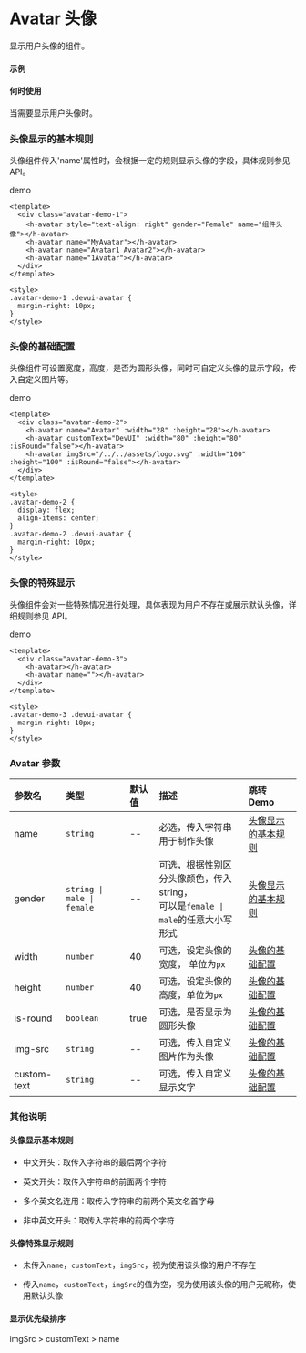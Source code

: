 # Avatar 头像

显示用户头像的组件。
#### 示例
<preview path="../demos/avatar/avatar-1.vue" title="基本使用" description=" "></preview>

#### 何时使用

当需要显示用户头像时。

### 头像显示的基本规则

头像组件传入'name'属性时，会根据一定的规则显示头像的字段，具体规则参见 API。

demo
<preview path="../demos/avatar/avatar-1.vue" title="基本使用" description=" "></preview>

```vue
<template>
  <div class="avatar-demo-1">
    <h-avatar style="text-align: right" gender="Female" name="组件头像"></h-avatar>
    <h-avatar name="MyAvatar"></h-avatar>
    <h-avatar name="Avatar1 Avatar2"></h-avatar>
    <h-avatar name="1Avatar"></h-avatar>
  </div>
</template>

<style>
.avatar-demo-1 .devui-avatar {
  margin-right: 10px;
}
</style>
```


### 头像的基础配置

头像组件可设置宽度，高度，是否为圆形头像，同时可自定义头像的显示字段，传入自定义图片等。

demo
<preview path="../demos/avatar/avatar-2.vue" title="基本使用" description=" "></preview>

```vue
<template>
  <div class="avatar-demo-2">
    <h-avatar name="Avatar" :width="28" :height="28"></h-avatar>
    <h-avatar customText="DevUI" :width="80" :height="80" :isRound="false"></h-avatar>
    <h-avatar imgSrc="/../../assets/logo.svg" :width="100" :height="100" :isRound="false"></h-avatar>
  </div>
</template>

<style>
.avatar-demo-2 {
  display: flex;
  align-items: center;
}
.avatar-demo-2 .devui-avatar {
  margin-right: 10px;
}
</style>
```


### 头像的特殊显示

头像组件会对一些特殊情况进行处理，具体表现为用户不存在或展示默认头像，详细规则参见 API。

demo
<preview path="../demos/avatar/avatar-3.vue" title="基本使用" description=" "></preview>

```vue
<template>
  <div class="avatar-demo-3">
    <h-avatar></h-avatar>
    <h-avatar name=""></h-avatar>
  </div>
</template>

<style>
.avatar-demo-3 .devui-avatar {
  margin-right: 10px;
}
</style>
```



### Avatar 参数

| 参数名      | 类型                       | 默认值 | 描述                                                                                | 跳转 Demo                                 |
| :---------- | :------------------------- | :----- | :---------------------------------------------------------------------------------- | :---------------------------------------- |
| name        | `string`                   | --     | 必选，传入字符串用于制作头像                                                        | [头像显示的基本规则](#头像显示的基本规则) |
| gender      | `string \| male \| female` | --     | 可选，根据性别区分头像颜色，传入 string，<br>可以是`female \| male`的任意大小写形式 | [头像显示的基本规则](#头像显示的基本规则) |
| width       | `number`                   | 40     | 可选，设定头像的宽度， 单位为`px`                                                   | [头像的基础配置](#头像的基础配置)         |
| height      | `number`                   | 40     | 可选，设定头像的高度，单位为`px`                                                    | [头像的基础配置](#头像的基础配置)         |
| is-round    | `boolean`                  | true   | 可选，是否显示为圆形头像                                                            | [头像的基础配置](#头像的基础配置)         |
| img-src     | `string`                   | --     | 可选，传入自定义图片作为头像                                                        | [头像的基础配置](#头像的基础配置)         |
| custom-text | `string`                   | --     | 可选，传入自定义显示文字                                                            | [头像的基础配置](#头像的基础配置)         |

### 其他说明

#### 头像显示基本规则

- 中文开头：取传入字符串的最后两个字符

- 英文开头：取传入字符串的前面两个字符

- 多个英文名连用：取传入字符串的前两个英文名首字母

- 非中英文开头：取传入字符串的前两个字符

#### 头像特殊显示规则

- 未传入`name`，`customText`，`imgSrc`，视为使用该头像的用户不存在

- 传入`name`，`customText`，`imgSrc`的值为空，视为使用该头像的用户无昵称，使用默认头像

#### 显示优先级排序

imgSrc > customText > name
